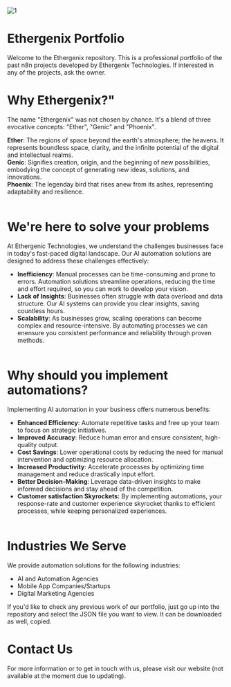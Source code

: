 ![1](https://github.com/user-attachments/assets/315a368c-c543-4712-9c87-dfd022c859fe)

# Ethergenix Portfolio
Welcome to the Ethergenix repository. This is a professional portfolio of the past n8n projects developed by Ethergenix Technologies. 
If interested in any of the projects, ask the owner.<br>

# Why Ethergenix?"

The name "Ethergenix" was not chosen by chance. It's a blend of three evocative concepts: "Ether", "Genic" and "Phoenix".

**Ether**: The regions of space beyond the earth's atmosphere; the heavens. It represents boundless space, clarity, and the infinite potential of the digital and intellectual realms.<br>
**Genic**: Signifies creation, origin, and the beginning of new possibilities, embodying the concept of generating new ideas, solutions, and innovations.<br>
**Phoenix**: The legenday bird that rises anew from its ashes, representing adaptability and resilience.<br><br>

# We're here to solve your problems

At Ethergenic Technologies, we understand the challenges businesses face in today's fast-paced digital landscape. Our AI automation solutions are designed to address these challenges effectively:

- **Inefficiency**: Manual processes can be time-consuming and prone to errors. Automation solutions streamline operations, reducing the time and effort required, so you can work to develop your vision.
- **Lack of Insights**: Businesses often struggle with data overload and data structure. Our AI systems can provide you clear insights, saving countless hours.
- **Scalability**: As businesses grow, scaling operations can become complex and resource-intensive. By automating processes we can enensure you consistent performance and reliability through proven methods.<br><br>

# Why should you implement automations?

Implementing AI automation in your business offers numerous benefits:

- **Enhanced Efficiency**: Automate repetitive tasks and free up your team to focus on strategic initiatives.
- **Improved Accuracy**: Reduce human error and ensure consistent, high-quality output.
- **Cost Savings**: Lower operational costs by reducing the need for manual intervention and optimizing resource allocation.
- **Increased Productivity**: Accelerate processes by optimizing time management and reduce drastically input effort.
- **Better Decision-Making**: Leverage data-driven insights to make informed decisions and stay ahead of the competition.
- **Customer satisfaction Skyrockets:** By implementing automations, your response-rate and customer experience skyrocket thanks to efficient processes, while keeping personalized experiences.<br><br>

# Industries We Serve

We provide automation solutions for the following industries:

- AI and Automation Agencies
- Mobile App Companies/Startups
- Digital Marketing Agencies

If you'd like to check any previous work of our portfolio, just go up into the repository and select the JSON file you want to view. It can be downloaded as well, copied.

# Contact Us
For more information or to get in touch with us, please visit our website (not available at the moment due to updating).
